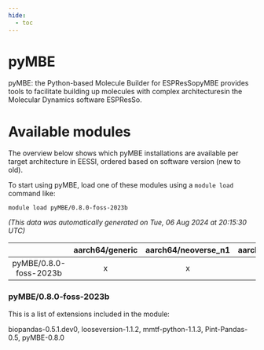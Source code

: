 ```yaml
---
hide:
  - toc
---
```


pyMBE
=====


pyMBE: the Python-based Molecule Builder for ESPResSopyMBE provides tools to facilitate building up molecules with complex architecturesin the Molecular Dynamics software ESPResSo.


# Available modules


The overview below shows which pyMBE installations are available per target architecture in EESSI, ordered based on software version (new to old).

To start using pyMBE, load one of these modules using a `module load` command like:

```shell
module load pyMBE/0.8.0-foss-2023b
```

*(This data was automatically generated on Tue, 06 Aug 2024 at 20:15:30 UTC)*  

| |aarch64/generic|aarch64/neoverse_n1|aarch64/neoverse_v1|x86_64/generic|x86_64/amd/zen2|x86_64/amd/zen3|x86_64/amd/zen4|x86_64/intel/haswell|x86_64/intel/skylake_avx512|
| :---: | :---: | :---: | :---: | :---: | :---: | :---: | :---: | :---: | :---: |
|pyMBE/0.8.0-foss-2023b|x|x|x|x|x|x|x|x|x|


### pyMBE/0.8.0-foss-2023b

This is a list of extensions included in the module:

biopandas-0.5.1.dev0, looseversion-1.1.2, mmtf-python-1.1.3, Pint-Pandas-0.5, pyMBE-0.8.0